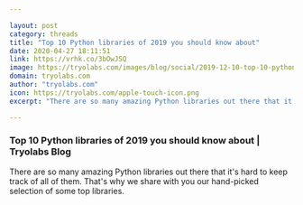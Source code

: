 ```yaml
---

layout: post
category: threads
title: "Top 10 Python libraries of 2019 you should know about"
date: 2020-04-27 18:11:51
link: https://vrhk.co/3bOwJSQ
image: https://tryolabs.com/images/blog/social/2019-12-10-top-10-python-libraries-2019.e8f8c785.png
domain: tryolabs.com
author: "tryolabs.com"
icon: https://tryolabs.com/apple-touch-icon.png
excerpt: "There are so many amazing Python libraries out there that it's hard to keep track of all of them. That's why we share with you our hand-picked selection of some top libraries."

---
```


### Top 10 Python libraries of 2019 you should know about | Tryolabs Blog

There are so many amazing Python libraries out there that it's hard to keep track of all of them. That's why we share with you our hand-picked selection of some top libraries.